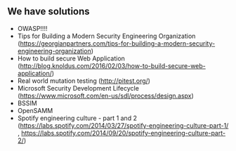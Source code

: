 ## We have solutions

- OWASP!!!!
- Tips for Building a Modern Security Engineering Organization (https://georgianpartners.com/tips-for-building-a-modern-security-engineering-organization)
- How to build secure Web Application (http://blog.knoldus.com/2016/02/03/how-to-build-secure-web-application/)
- Real world mutation testing (http://pitest.org/)
- Microsoft Security Development Lifecycle (https://www.microsoft.com/en-us/sdl/process/design.aspx)
- BSSIM
- OpenSAMM
- Spotify engineering culture - part 1 and 2 (https://labs.spotify.com/2014/03/27/spotify-engineering-culture-part-1/
 , https://labs.spotify.com/2014/09/20/spotify-engineering-culture-part-2/)
